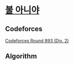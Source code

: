 # [불 아니야](iccodly.github.io)
## Codeforces
[Codeforces Round 893 (Div. 2)](https://iccodly.github.io/cf893)

## Algorithm
